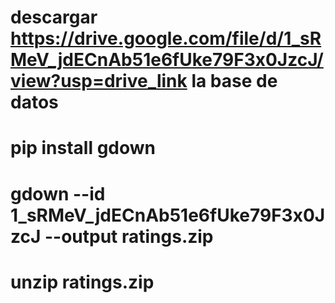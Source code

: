 # descargar https://drive.google.com/file/d/1_sRMeV_jdECnAb51e6fUke79F3x0JzcJ/view?usp=drive_link la base de datos
# pip install gdown
# gdown --id 1_sRMeV_jdECnAb51e6fUke79F3x0JzcJ --output ratings.zip
# unzip ratings.zip
